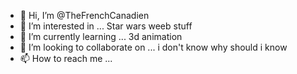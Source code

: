 - 👋 Hi, I’m @TheFrenchCanadien
- 👀 I’m interested in ... Star wars weeb stuff
- 🌱 I’m currently learning ... 3d animation
- 💞️ I’m looking to collaborate on ... i don't know why should i know
- 📫 How to reach me ...

<!---
TheFrenchCanadien/TheFrenchCanadien is a ✨ special ✨ repository because its `README.md` (this file) appears on your GitHub profile.
You can click the Preview link to take a look at your changes.
--->
